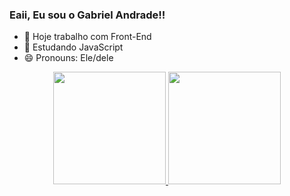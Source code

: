 ### Eaii, Eu sou o Gabriel Andrade!!

- 🔭 Hoje trabalho com Front-End
- 🌱 Estudando JavaScript
- 😄 Pronouns: Ele/dele
<div align="center">
  <a href="https://github.com/ItsGabrielAndrade">
  <img height="180em" src="https://github-readme-stats.vercel.app/api?username=ItsGabrielAndrade&show_icons=true&theme=dark&include_all_commits=true&count_private=true"/>
  <img height="180em" src="https://github-readme-stats.vercel.app/api/top-langs/?username=ItsGabrielAndrade&layout=compact&langs_count=7&theme=dark"/>
</div>
